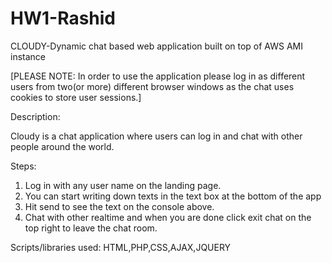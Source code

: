 HW1-Rashid
==========

CLOUDY-Dynamic chat based web application built on top of AWS AMI instance

[PLEASE NOTE: In order to use the application please log in as different users from two(or more) different browser windows as the chat uses cookies to store user sessions.]


Description:

Cloudy is a chat application where users can log in and chat with other people around the world. 

Steps:

1. Log in with any user name on the landing page.
2. You can start writing down texts in the text box at the bottom of the app
3. Hit send to see the text on the console above.
4. Chat with other realtime and when you are done click exit chat on the top right to leave the chat room.

Scripts/libraries used: HTML,PHP,CSS,AJAX,JQUERY

